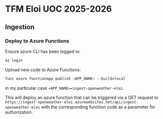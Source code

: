 # TFM Eloi UOC 2025-2026

## Ingestion

### Deploy to Azure Functions

Ensure azure CLI has been logged in:

```bash
az login
```

Upload new code to Azure Functions:

```bash
func azure functionapp publish <APP_NAME> --build=local
```

in my particular case `<APP_NAME>=ingest-openweather-eloi`.

This will deploy an azure function that can be triggered via a GET request to
`https://ingest-openweather-eloi.azurewebsites.net/api/ingest-openweather-eloi` with
the corresponding function code as a parameter for authorization.
